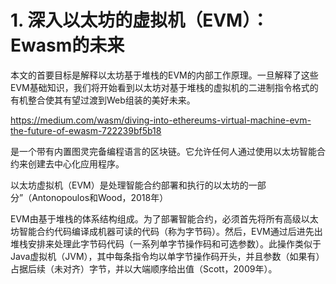 # 1. 深入以太坊的虚拟机（EVM）：Ewasm的未来




本文的首要目标是解释以太坊基于堆栈的EVM的内部工作原理。一旦解释了这些EVM基础知识，我们将开始看到以太坊对基于堆栈的虚拟机的二进制指令格式的有机整合使其有望过渡到Web组装的美好未来。

https://medium.com/wasm/diving-into-ethereums-virtual-machine-evm-the-future-of-ewasm-722239bf5b18

是一个带有内置图灵完备编程语言的区块链。它允许任何人通过使用以太坊智能合约来创建去中心化应用程序。


以太坊虚拟机（EVM）是处理智能合约部署和执行的以太坊的一部分”（Antonopoulos和Wood，2018年）

EVM由基于堆栈的体系结构组成。为了部署智能合约，必须首先将所有高级以太坊智能合约代码编译成机器可读的代码（称为字节码）。然后，EVM通过后进先出堆栈安排来处理此字节码代码（一系列单字节操作码和可选参数）。此操作类似于Java虚拟机（JVM），其中每条指令均以单字节操作码开头，并且参数（如果有）占据后续（未对齐）字节，并以大端顺序给出值（Scott，2009年）。











